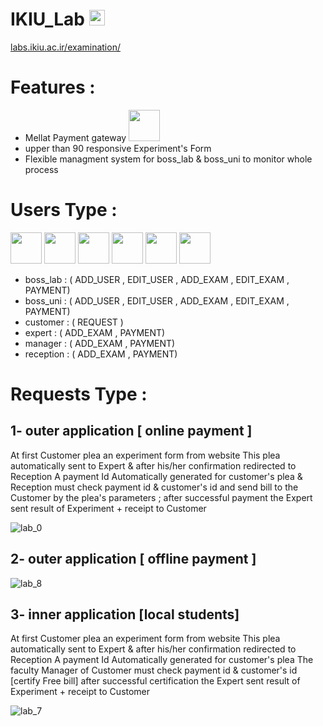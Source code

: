# IKIU_Lab <img src="https://user-images.githubusercontent.com/74482108/126949943-83ea213c-e94a-4293-a297-0bf41c45928b.png" width="25">

[labs.ikiu.ac.ir/examination/](http://labs.ikiu.ac.ir/examination/)

# Features :
- Mellat Payment gateway <img src="https://way2pay.ir/wp-content/uploads/Behpardakht-Mellat-Logo-PNG-Way2pay-99-05-26.png" width="50">
- upper than 90 responsive Experiment's Form
- Flexible managment system for boss_lab & boss_uni to monitor whole process

# Users Type : 
<span>
<img src="https://user-images.githubusercontent.com/74482108/127734403-dee5fbc2-474f-4393-9a28-423d2e3c69e3.png" width="50">
<img src="https://user-images.githubusercontent.com/74482108/127734404-524f6f0f-9af6-4ad4-9e3d-1493efb9587d.png" width="50">
<img src="https://user-images.githubusercontent.com/74482108/127734405-cb8d7667-a880-4abf-a96a-3a72d246f6ac.png" width="50">
<img src="https://user-images.githubusercontent.com/74482108/127734410-4f516f63-66d0-4686-9123-5f1a45eb3289.png" width="50">
<img src="https://user-images.githubusercontent.com/74482108/127734412-1d4483f3-1db3-4345-9dac-a17f3935d0f8.png" width="50">
<img src="https://user-images.githubusercontent.com/74482108/127734415-81b2f573-e96f-46b5-b74e-b93d113f1fe0.png" width="50">
</span>

- boss_lab  : ( ADD_USER , EDIT_USER , ADD_EXAM , EDIT_EXAM , PAYMENT)
- boss_uni  : ( ADD_USER , EDIT_USER , ADD_EXAM , EDIT_EXAM , PAYMENT)
- customer  : ( REQUEST )
- expert    : ( ADD_EXAM , PAYMENT)
- manager   : ( ADD_EXAM , PAYMENT)
- reception : ( ADD_EXAM , PAYMENT)

# Requests Type : 
## 1- outer application [ online payment ]
At first Customer plea an experiment form from website
This plea automatically sent to Expert & after his/her confirmation redirected to Reception
A payment Id Automatically generated for customer's plea & Reception must check payment id & customer's id
and send bill to the Customer by the plea's parameters ; after successful payment the Expert sent result of Experiment + receipt to Customer

![lab_0](https://user-images.githubusercontent.com/74482108/127734658-5b18e0cd-c56f-4f39-b941-41dbb361d5dd.png)

## 2- outer application [ offline payment ]
![lab_8](https://user-images.githubusercontent.com/74482108/127734659-81aa81ad-2b7b-4bbb-95a1-c5c33b69cab0.png)

## 3- inner application [local students]
At first Customer plea an experiment form from website
This plea automatically sent to Expert & after his/her confirmation redirected to Reception
A payment Id Automatically generated for customer's plea 
The faculty Manager of Customer must check payment id & customer's id [certify Free bill]
after successful certification the Expert sent result of Experiment + receipt to Customer

![lab_7](https://user-images.githubusercontent.com/74482108/127734660-b0eb0a0b-7875-440d-b1cf-2354fa0c7967.png)
